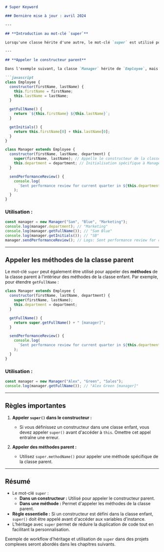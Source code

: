 ```markdown
# Super Keyword

### Dernière mise à jour : avril 2024

---

## **Introduction au mot-clé `super`**

Lorsqu'une classe hérite d'une autre, le mot-clé `super` est utilisé pour appeler le constructeur ou les méthodes de la classe parent. Cela permet de réutiliser et d'étendre les fonctionnalités définies dans la classe parent.

---

## **Appeler le constructeur parent**

Dans l'exemple suivant, la classe `Manager` hérite de `Employee`, mais ajoute une nouvelle propriété `department`. Pour initialiser les propriétés de la classe parent (`firstName` et `lastName`), nous utilisons `super()` :

```javascript
class Employee {
  constructor(firstName, lastName) {
    this.firstName = firstName;
    this.lastName = lastName;
  }

  getFullName() {
    return `${this.firstName} ${this.lastName}`;
  }

  getInitials() {
    return this.firstName[0] + this.lastName[0];
  }
}

class Manager extends Employee {
  constructor(firstName, lastName, department) {
    super(firstName, lastName); // Appelle le constructeur de la classe parent
    this.department = department; // Initialisation spécifique à Manager
  }

  sendPerformanceReview() {
    console.log(
      `Sent performance review for current quarter in ${this.department}`
    );
  }
}
```

### **Utilisation :**

```javascript
const manager = new Manager("Sam", "Blue", "Marketing");
console.log(manager.department); // "Marketing"
console.log(manager.getFullName()); // "Sam Blue"
console.log(manager.getInitials()); // "SB"
manager.sendPerformanceReview(); // Logs: Sent performance review for current quarter in Marketing
```

---

## **Appeler les méthodes de la classe parent**

Le mot-clé `super` peut également être utilisé pour appeler des **méthodes** de la classe parent à l'intérieur des méthodes de la classe enfant. Par exemple, pour étendre `getFullName` :

```javascript
class Manager extends Employee {
  constructor(firstName, lastName, department) {
    super(firstName, lastName);
    this.department = department;
  }

  getFullName() {
    return super.getFullName() + " [manager]";
  }

  sendPerformanceReview() {
    console.log(
      `Sent performance review for current quarter in ${this.department}`
    );
  }
}
```

### **Utilisation :**

```javascript
const manager = new Manager("Alex", "Green", "Sales");
console.log(manager.getFullName()); // "Alex Green [manager]"
```

---

## **Règles importantes**

1. **Appeler `super()` dans le constructeur :**
   - Si vous définissez un constructeur dans une classe enfant, vous devez appeler `super()` avant d'accéder à `this`. Omettre cet appel entraîne une erreur.

2. **Appeler des méthodes parent :**
   - Utilisez `super.methodName()` pour appeler une méthode spécifique de la classe parent.

---

## **Résumé**

- Le mot-clé `super` :
  - **Dans un constructeur :** Utilisé pour appeler le constructeur parent.
  - **Dans une méthode :** Permet d'appeler les méthodes de la classe parent.
- **Règle essentielle :** Si un constructeur est défini dans la classe enfant, `super()` doit être appelé avant d'accéder aux variables d'instance.
- L’héritage avec `super` permet de réduire la duplication de code tout en facilitant la personnalisation.

Exemple de workflow d'héritage et utilisation de `super` dans des projets complexes seront abordés dans les chapitres suivants.
```